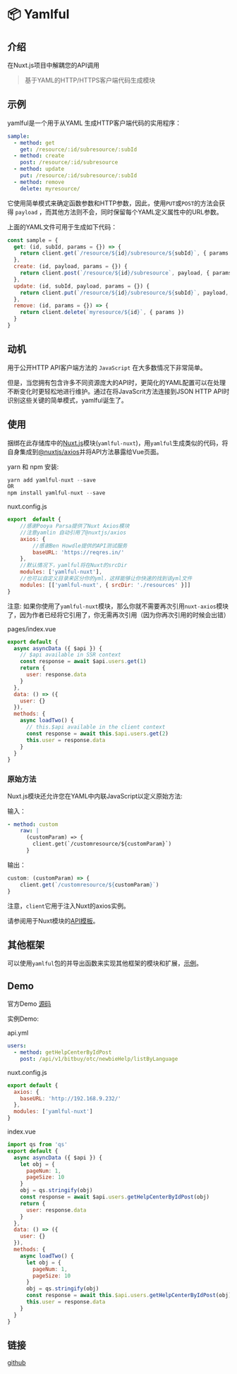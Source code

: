 # 📦 Yamlful

## 介绍

在Nuxt.js项目中解耦您的API调用

> 基于YAML的HTTP/HTTPS客户端代码生成模块

## 示例

yamlful是一个用于从YAML 生成HTTP客户端代码的实用程序：

```yaml
sample:
  - method: get
    get: /resource/:id/subresource/:subId
  - method: create
    post: /resource/:id/subresource
  - method: update
    put: /resource/:id/subresource/:subId
  - method: remove
    delete: myresource/
```

它使用简单模式来确定函数参数和HTTP参数，因此，使用`PUT`或`POST`的方法会获得 `payload` ，而其他方法则不会，同时保留每个YAML定义属性中的URL参数。

上面的YAML文件可用于生成如下代码：

```js
const sample = {
  get: (id, subId, params = {}) => {
    return client.get(`/resource/${id}/subresource/${subId}`, { params })
  },
  create: (id, payload, params = {}) {
    return client.post(`/resource/${id}/subresource`, payload, { params })
  },
  update: (id, subId, payload, params = {}) {
    return client.put(`/resource/${id}/subresource/${subId}`, payload, { params })
  },
  remove: (id, params = {}) => {
    return client.delete(`myresource/${id}`, { params })
  }
}
```

## 动机

用于公开HTTP API客户端方法的 `JavaScript` 在大多数情况下非常简单。

但是，当您拥有包含许多不同资源庞大的API时，更简化的YAML配置可以在处理不断变化时更轻松地进行维护。通过在将JavaScrit方法连接到JSON HTTP API时识别这些关键的简单模式，yamlful诞生了。

## 使用

捆绑在此存储库中的[Nuxt.js](https://nuxtjs.org/)模块(`yamlful-nuxt`)，用`yamlful`生成类似的代码，将自身集成到[@nuxtjs/axios](/nuxt/OfficialModules/Axios.html)并将API方法暴露给Vue页面。

yarn 和 npm 安装:

```js
yarn add yamlful-nuxt --save
OR
npm install yamlful-nuxt --save
```

nuxt.config.js

```js
export  default {
    //感谢Pooya Parsa提供了Nuxt Axios模块
    //注意yamlin 自动引用了@nuxtjs/axios
    axios: {
        //感谢Ben Howdle提供的API测试服务 
        baseURL: 'https://reqres.in/'
    },
    //默认情况下，yamlful将在Nuxt的srcDir
    modules: ['yamlful-nuxt'],
    //也可以自定义目录来区分你的yml，这样能够让你快速的找到该yml文件
    modules: [['yamlful-nuxt', { srcDir: './resources' }]]
}
```

注意: 如果你使用了`yamlful-nuxt`模块，那么你就不需要再次引用`nuxt-axios`模块了，因为作者已经将它引用了，你无需再次引用（因为你再次引用的时候会出错）

pages/index.vue

```js
export default {
  async asyncData ({ $api }) {
    // $api available in SSR context
    const response = await $api.users.get(1)
    return {
      user: response.data
    }
  },
  data: () => ({
    user: {}
  }),
  methods: {
    async loadTwo() {
      // this.$api available in the client context
      const response = await this.$api.users.get(2)
      this.user = response.data
    }
  }
}
```

### 原始方法

Nuxt.js模块还允许您在YAML中内联JavaScript以定义原始方法:

输入：

```yaml
- method: custom
    raw: |
      (customParam) => {
      	client.get(`/customresource/${customParam}`)
      }
```

输出：

```js
custom: (customParam) => {
    client.get(`/customresource/${customParam}`)
}
```

注意，`client`它用于注入Nuxt的axios实例。

请参阅用于Nuxt模块的[API模板](https://github.com/galvez/yamlful/blob/master/packages/yamlful-nuxt/templates/api.js)。

## 其他框架

可以使用`yamlful`包的并导出函数来实现其他框架的模块和扩展，[示例](https://github.com/galvez/yamlful/blob/master/packages/yamlful-nuxt/index.js)。

## Demo

官方Demo [源码](https://github.com/galvez/yamlful/tree/master/nuxt-example)

实例Demo:

api.yml

```yaml
users:
  - method: getHelpCenterByIdPost
    post: /api/v1/bitbuy/otc/newbieHelp/listByLanguage
```

nuxt.config.js

```js
export default {
  axios: {
    baseURL: 'http://192.168.9.232/'
  },
  modules: ['yamlful-nuxt']
}
```

index.vue

```js
import qs from 'qs'
export default {
  async asyncData ({ $api }) {
    let obj = {
      pageNum: 1,
      pageSize: 10
    }
    obj = qs.stringify(obj)
    const response = await $api.users.getHelpCenterByIdPost(obj)
    return {
      user: response.data
    }
  },
  data: () => ({
    user: {}
  }),
  methods: {
    async loadTwo() {
      let obj = {
        pageNum: 1,
        pageSize: 10
      }
      obj = qs.stringify(obj)
      const response = await this.$api.users.getHelpCenterByIdPost(obj)
      this.user = response.data
    }
  }
}
```

## 链接

[github](https://github.com/galvez/yamlful)

